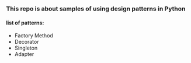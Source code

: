 ### This repo is about samples of using design patterns in Python

#### list of patterns:
- Factory Method
- Decorator
- Singleton
- Adapter